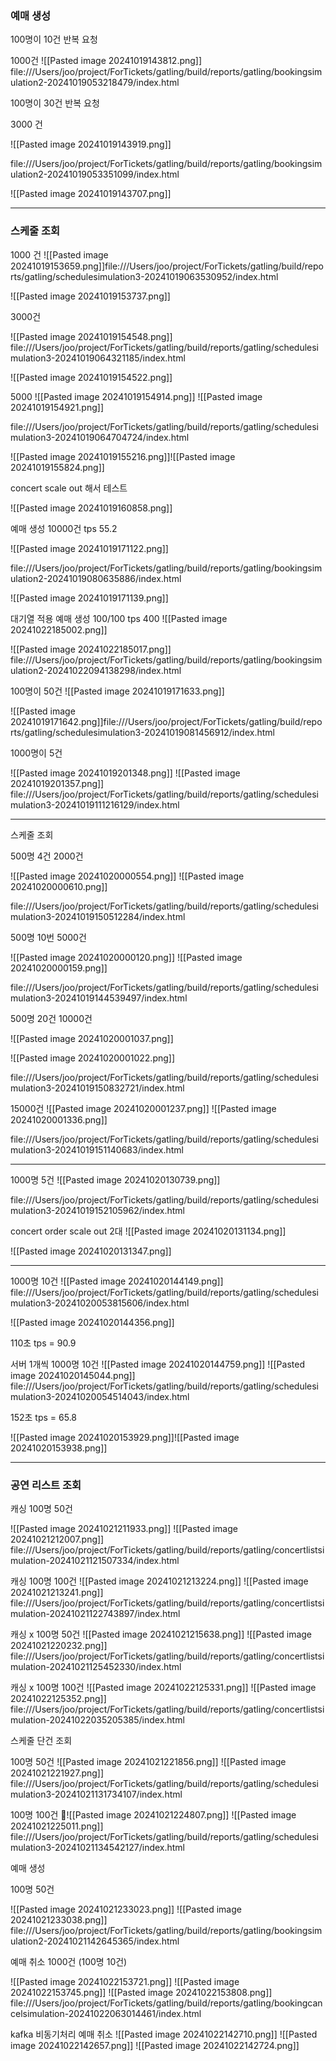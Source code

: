 ### 예매 생성

100명이 10건 반복 요청

1000건
![[Pasted image 20241019143812.png]]
file:///Users/joo/project/ForTickets/gatling/build/reports/gatling/bookingsimulation2-20241019053218479/index.html

100명이 30건 반복 요청

3000 건

![[Pasted image 20241019143919.png]]

file:///Users/joo/project/ForTickets/gatling/build/reports/gatling/bookingsimulation2-20241019053351099/index.html

![[Pasted image 20241019143707.png]]

---
### 스케줄 조회 

1000 건
![[Pasted image 20241019153659.png]]file:///Users/joo/project/ForTickets/gatling/build/reports/gatling/schedulesimulation3-20241019063530952/index.html

![[Pasted image 20241019153737.png]]

3000건

![[Pasted image 20241019154548.png]]
file:///Users/joo/project/ForTickets/gatling/build/reports/gatling/schedulesimulation3-20241019064321185/index.html

![[Pasted image 20241019154522.png]]

5000
![[Pasted image 20241019154914.png]]
![[Pasted image 20241019154921.png]]

 file:///Users/joo/project/ForTickets/gatling/build/reports/gatling/schedulesimulation3-20241019064704724/index.html

![[Pasted image 20241019155216.png]]![[Pasted image 20241019155824.png]]


concert scale out 해서 테스트 

![[Pasted image 20241019160858.png]]



예매 생성 10000건
tps 55.2

![[Pasted image 20241019171122.png]]

file:///Users/joo/project/ForTickets/gatling/build/reports/gatling/bookingsimulation2-20241019080635886/index.html

![[Pasted image 20241019171139.png]]

대기열 적용 예매 생성 100/100 
tps 400
![[Pasted image 20241022185002.png]]

![[Pasted image 20241022185017.png]]
file:///Users/joo/project/ForTickets/gatling/build/reports/gatling/bookingsimulation2-20241022094138298/index.html


100명이 50건
![[Pasted image 20241019171633.png]]

![[Pasted image 20241019171642.png]]file:///Users/joo/project/ForTickets/gatling/build/reports/gatling/schedulesimulation3-20241019081456912/index.html

1000명이 5건

![[Pasted image 20241019201348.png]]
![[Pasted image 20241019201357.png]]
file:///Users/joo/project/ForTickets/gatling/build/reports/gatling/schedulesimulation3-20241019111216129/index.html


---
스케줄 조회

500명 4건 2000건

![[Pasted image 20241020000554.png]]
![[Pasted image 20241020000610.png]]

file:///Users/joo/project/ForTickets/gatling/build/reports/gatling/schedulesimulation3-20241019150512284/index.html

500명 10번 5000건

![[Pasted image 20241020000120.png]]
![[Pasted image 20241020000159.png]]

file:///Users/joo/project/ForTickets/gatling/build/reports/gatling/schedulesimulation3-20241019144539497/index.html


500명 20건 10000건

![[Pasted image 20241020001037.png]]

![[Pasted image 20241020001022.png]]

 file:///Users/joo/project/ForTickets/gatling/build/reports/gatling/schedulesimulation3-20241019150832721/index.html

15000건
![[Pasted image 20241020001237.png]]
![[Pasted image 20241020001336.png]]

file:///Users/joo/project/ForTickets/gatling/build/reports/gatling/schedulesimulation3-20241019151140683/index.html



---

1000명 5건
![[Pasted image 20241020130739.png]]

file:///Users/joo/project/ForTickets/gatling/build/reports/gatling/schedulesimulation3-20241019152105962/index.html


concert order scale out 2대
![[Pasted image 20241020131134.png]]

![[Pasted image 20241020131347.png]]

---

1000명 10건
![[Pasted image 20241020144149.png]]
file:///Users/joo/project/ForTickets/gatling/build/reports/gatling/schedulesimulation3-20241020053815606/index.html

![[Pasted image 20241020144356.png]]

110초
 tps = 90.9
 
서버 1개씩
1000명 10건 
![[Pasted image 20241020144759.png]]
![[Pasted image 20241020145044.png]]
 file:///Users/joo/project/ForTickets/gatling/build/reports/gatling/schedulesimulation3-20241020054514043/index.html

152초
tps = 65.8


![[Pasted image 20241020153929.png]]![[Pasted image 20241020153938.png]]

---

### 공연 리스트 조회

캐싱 100명 50건

![[Pasted image 20241021211933.png]]
![[Pasted image 20241021212007.png]]
file:///Users/joo/project/ForTickets/gatling/build/reports/gatling/concertlistsimulation-20241021121507334/index.html

캐싱 100명 100건
![[Pasted image 20241021213224.png]]
![[Pasted image 20241021213241.png]]
file:///Users/joo/project/ForTickets/gatling/build/reports/gatling/concertlistsimulation-20241021122743897/index.html

캐싱 x 100명 50건
![[Pasted image 20241021215638.png]]
![[Pasted image 20241021220232.png]] file:///Users/joo/project/ForTickets/gatling/build/reports/gatling/concertlistsimulation-20241021125452330/index.html

캐싱 x 100명 100건
![[Pasted image 20241022125331.png]]
![[Pasted image 20241022125352.png]]
file:///Users/joo/project/ForTickets/gatling/build/reports/gatling/concertlistsimulation-20241022035205385/index.html


스케줄 단건 조회

100명 50건
![[Pasted image 20241021221856.png]]
![[Pasted image 20241021221927.png]]
file:///Users/joo/project/ForTickets/gatling/build/reports/gatling/schedulesimulation3-20241021131734107/index.html

100명 100건
![[Pasted image 20241021224807.png]]
![[Pasted image 20241021225011.png]]
file:///Users/joo/project/ForTickets/gatling/build/reports/gatling/schedulesimulation3-20241021134542127/index.html

예매 생성

100명 50건

![[Pasted image 20241021233023.png]]
![[Pasted image 20241021233038.png]]
file:///Users/joo/project/ForTickets/gatling/build/reports/gatling/bookingsimulation2-20241021142645365/index.html




예매 취소
1000건 (100명 10건)

![[Pasted image 20241022153721.png]]
![[Pasted image 20241022153745.png]]
![[Pasted image 20241022153808.png]]
 file:///Users/joo/project/ForTickets/gatling/build/reports/gatling/bookingcancelsimulation-20241022063014461/index.html


kafka 비동기처리 예매 취소
![[Pasted image 20241022142710.png]]
![[Pasted image 20241022142657.png]]
![[Pasted image 20241022142724.png]]

